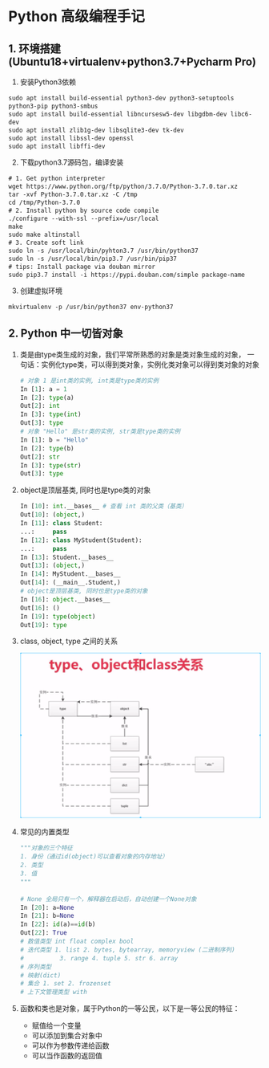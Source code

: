 # Python 高级编程手记

## 1. 环境搭建(Ubuntu18+virtualenv+python3.7+Pycharm Pro)

1. 安装Python3依赖

```shell
sudo apt install build-essential python3-dev python3-setuptools python3-pip python3-smbus
sudo apt install build-essential libncursesw5-dev libgdbm-dev libc6-dev
sudo apt install zlib1g-dev libsqlite3-dev tk-dev
sudo apt install libssl-dev openssl
sudo apt install libffi-dev
```

2. 下载python3.7源码包，编译安装

```shell
# 1. Get python interpreter
wget https://www.python.org/ftp/python/3.7.0/Python-3.7.0.tar.xz
tar -xvf Python-3.7.0.tar.xz -C /tmp
cd /tmp/Python-3.7.0
# 2. Install python by source code compile
./configure --with-ssl --prefix=/usr/local
make
sudo make altinstall
# 3. Create soft link
sudo ln -s /usr/local/bin/pyhton3.7 /usr/bin/python37
sudo ln -s /usr/local/bin/pip3.7 /usr/bin/pip37
# tips: Install package via douban mirror
sudo pip3.7 install -i https://pypi.douban.com/simple package-name
```

3. 创建虚拟环境

```shell
mkvirtualenv -p /usr/bin/python37 env-python37
```



## 2. Python 中一切皆对象

1. 类是由type类生成的对象，我们平常所熟悉的对象是类对象生成的对象， 一句话：实例化type类，可以得到类对象，实例化类对象可以得到类对象的对象

   ```python
   # 对象 1 是int类的实例, int类是type类的实例
   In [1]: a = 1       
   In [2]: type(a)
   Out[2]: int
   In [3]: type(int)
   Out[3]: type
   # 对象 "Hello" 是str类的实例, str类是type类的实例
   In [1]: b = "Hello"       
   In [2]: type(b)
   Out[2]: str
   In [3]: type(str)
   Out[3]: type
   ```

2. object是顶层基类, 同时也是type类的对象

   ```python
   In [10]: int.__bases__ # 查看 int 类的父类（基类）
   Out[10]: (object,)
   In [11]: class Student:
   ...:     pass
   In [12]: class MyStudent(Student):
   ...:     pass
   In [13]: Student.__bases__
   Out[13]: (object,)
   In [14]: MyStudent.__bases__
   Out[14]: (__main__.Student,)
   # object是顶层基类, 同时也是type类的对象
   In [16]: object.__bases__
   Out[16]: ()
   In [19]: type(object)
   Out[19]: type 
   ```

3. class, object, type 之间的关系

   ![](pics/reference_class_type_object.png)

4. 常见的内置类型

   ```python
   """对象的三个特征
   1. 身份（通过id(object)可以查看对象的内存地址）
   2. 类型
   3. 值
   """
   
   # None 全局只有一个，解释器在启动后，自动创建一个None对象
   In [20]: a=None
   In [21]: b=None
   In [22]: id(a)==id(b)
   Out[22]: True
   # 数值类型 int float complex bool
   # 迭代类型 1. list 2. bytes, bytearray, memoryview (二进制序列)
   # 		  3. range 4. tuple 5. str 6. array
   # 序列类型
   # 映射(dict)
   # 集合 1. set 2. frozenset
   # 上下文管理类型 with
   ```

5. 函数和类也是对象，属于Python的一等公民，以下是一等公民的特征：

   - 赋值给一个变量
   - 可以添加到集合对象中
   - 可以作为参数传递给函数
   - 可以当作函数的返回值

